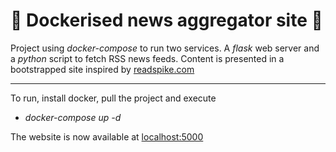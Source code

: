 # 🐳 Dockerised news aggregator site 🐳

Project using _docker-compose_ to run two services. A _flask_ web server and a _python_ script to fetch RSS news feeds. 
Content is presented in a bootstrapped site inspired by [readspike.com](http://readspike.com)

---

To run, install docker, pull the project and execute
* _docker-compose up -d_

The website is now available at [localhost:5000](localhost:5000)


